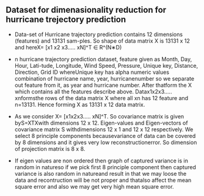 ## Dataset for dimenasionality reduction for hurricane trejectory prediction

- Data-set of Hurricane trajectory prediction contains 12 dimensions (features) and 13131 sam-ples.  So shape of data matrix X is 13131 x 12 and hereX= [x1 x2 x3..... xN]^T ∈ R^(N∗D)

- n  hurricane  trajectory  prediction  dataset,  feature  given  as  Month,  Day,  Hour,  Lati-tude, Longitude, Wind Speed, Pressure, Unique key, Distance, Direction, Grid ID whereUnique key has alpha numeric values combination of hurricane name,  year,  hurricanenumber so we separate out feature from it, as year and hurricane number.  After thatform the X which contains all the features describe above.  Datax1x2x3..... xnformsthe rows of the data matrix X where all xn has 12 feature and n=13131.  Hence forming X as 13131 x 12 data matrix.

- As we consider X= [x1x2x3..... xN]^T.  So covariance matrix is given byS=XTXwith dimensions 12 x 12.  Eigen-values and Eigen-vectors of covariance matrix S withdimensions 12 x 1 and 12 x 12 respectively.  We select 8 principle components becausevariance of data can be covered by 8 dimensions and it gives very low reconstructionerror.  So dimension of projection matrix is 8 x 8.

- If eigen values are non ordered then graph of captured variance is in random in natureso if we pick first 8 principle component then captured variance is also random in natureand result in that we may loose the data and recontruction will be not proper and thatalso affect the mean square error and also we may get very high mean square error.

